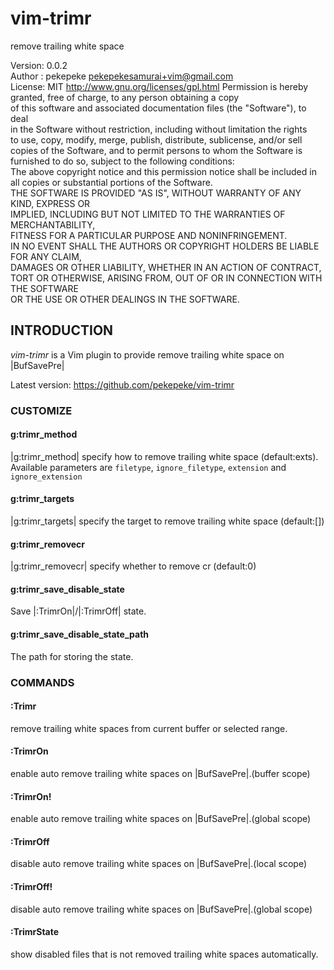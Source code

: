 vim-trimr
=========

remove trailing white space

Version: 0.0.2  
Author : pekepeke <pekepekesamurai+vim@gmail.com>  
License: MIT <http://www.gnu.org/licenses/gpl.html>
	Permission is hereby granted, free of charge, to any person obtaining a copy  
	of this software and associated documentation files (the "Software"), to deal  
	in the Software without restriction, including without limitation the rights   
	to use, copy, modify, merge, publish, distribute, sublicense, and/or sell   
	copies of the Software, and to permit persons to whom the Software is  
	furnished to do so, subject to the following conditions:  
	The above copyright notice and this permission notice shall be included in  
	all copies or substantial portions of the Software.  
	THE SOFTWARE IS PROVIDED "AS IS", WITHOUT WARRANTY OF ANY KIND, EXPRESS OR  
	IMPLIED, INCLUDING BUT NOT LIMITED TO THE WARRANTIES OF MERCHANTABILITY,  
	FITNESS FOR A PARTICULAR PURPOSE AND NONINFRINGEMENT.  
	IN NO EVENT SHALL THE AUTHORS OR COPYRIGHT HOLDERS BE LIABLE FOR ANY CLAIM,  
	DAMAGES OR OTHER LIABILITY, WHETHER IN AN ACTION OF CONTRACT,  
	TORT OR OTHERWISE, ARISING FROM, OUT OF OR IN CONNECTION WITH THE SOFTWARE  
	OR THE USE OR OTHER DEALINGS IN THE SOFTWARE.

## INTRODUCTION

*vim-trimr* is a Vim plugin to provide remove trailing white space
on |BufSavePre|

Latest version:
	https://github.com/pekepeke/vim-trimr


### CUSTOMIZE

#### g:trimr_method

|g:trimr_method| specify how to remove trailing white space (default:exts).
Available parameters are `filetype`, `ignore_filetype`, `extension` and `ignore_extension`

#### g:trimr_targets

|g:trimr_targets| specify the target to remove trailing white space (default:[])

#### g:trimr_removecr

|g:trimr_removecr| specify whether to remove cr (default:0)

#### g:trimr_save_disable_state

Save |:TrimrOn|/|:TrimrOff| state.

#### g:trimr_save_disable_state_path

The path for storing the state.

### COMMANDS

#### :Trimr

remove trailing white spaces from current buffer or selected range.

#### :TrimrOn

enable auto remove trailing white spaces on |BufSavePre|.(buffer scope)

#### :TrimrOn!

enable auto remove trailing white spaces on |BufSavePre|.(global scope)

#### :TrimrOff

disable auto remove trailing white spaces on |BufSavePre|.(local scope)

#### :TrimrOff!

disable auto remove trailing white spaces on |BufSavePre|.(global scope)

#### :TrimrState

show disabled files that is not removed trailing white spaces automatically.

